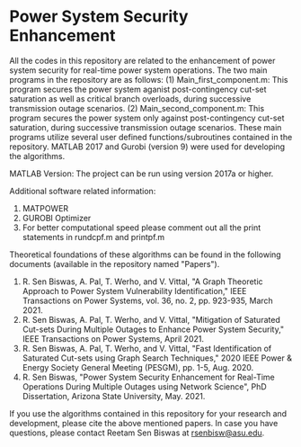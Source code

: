 # Power System Security Enhancement

All the codes in this repository are related to the enhancement of power system security for real-time power system operations. The two main programs in the repository are as follows:
(1) Main_first_component.m: This program secures the power system aganist post-contingency cut-set saturation as well as critical branch overloads, during successive transmission outage scenarios. 
(2) Main_second_component.m: This program secures the power system only against post-contingency cut-set saturation, during successive transmission outage scenarios.
These main programs utilize several user defined functions/subroutines contained in the repository. MATLAB 2017 and Gurobi (version 9) were used for developing the algorithms. 

MATLAB Version:
The project can be run using version 2017a or higher.

Additional software related information:
1. MATPOWER 
2. GUROBI Optimizer
3. For better computational speed please comment out all the print statements in rundcpf.m and printpf.m

Theoretical foundations of these algorithms can be found in the following documents (available in the repository named "Papers").
1. R. Sen Biswas, A. Pal, T. Werho, and V. Vittal, "A Graph Theoretic Approach to Power System Vulnerability Identification," IEEE Transactions on Power Systems, vol. 36, no. 2, pp. 923-935, March 2021.
2. R. Sen Biswas, A. Pal, T. Werho, and V. Vittal, "Mitigation of Saturated Cut-sets During Multiple Outages to Enhance Power System Security," IEEE Transactions on Power Systems, April 2021.
3. R. Sen Biswas, A. Pal, T. Werho, and V. Vittal, "Fast Identification of Saturated Cut-sets using Graph Search Techniques," 2020 IEEE Power & Energy Society General Meeting (PESGM), pp. 1-5, Aug. 2020. 
4. R. Sen Biswas, "Power System Security Enhancement for Real-Time Operations During Multiple Outages using Network Science", PhD Dissertation, Arizona State University, May. 2021.

If you use the algorithms contained in this repository for your research and development, please cite the above mentioned papers. In case you have questions, please contact Reetam Sen Biswas at rsenbisw@asu.edu.


  
   
